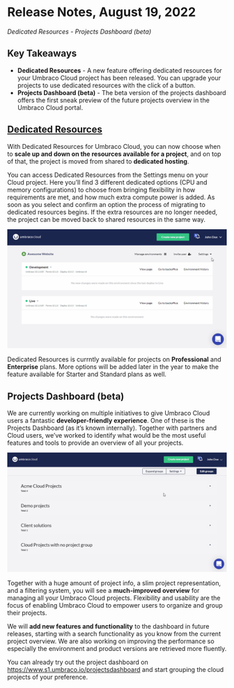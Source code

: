 # Release Notes, August 19, 2022

_Dedicated Resources - Projects Dashboard (beta)_

## Key Takeaways
- **Dedicated Resources** - A new feature offering dedicated resources for your Umbraco Cloud project has been released. You can upgrade your projects to use dedicated resources with the click of a button.
- **Projects Dashboard (beta)** - The beta version of the projects dashboard offers the first sneak preview of the future projects overview in the Umbraco Cloud portal.

## [Dedicated Resources](https://our.umbraco.com/documentation/Umbraco-Cloud/Set-Up/Dedicated-Resources/)
With Dedicated Resources for Umbraco Cloud, you can now choose when to **scale up and down on the resources available for a project**, and on top of that, the project is moved from shared to **dedicated hosting**. 

You can access Dedicated Resources from the Settings menu on your Cloud project. Here you’ll find 3 different dedicated options (CPU and memory configurations) to choose from bringing flexibility in how requirements are met, and how much extra compute power is added. As soon as you select and confirm an option the process of migrating to dedicated resources begins. If the extra resources are no longer needed, the project can be moved back to shared resources in the same way.

![ProjectsDashboard](images/DedicatedResourceMvp.gif)

Dedicated Resources is currntly available for projects on **Professional** and **Enterprise** plans. More options will be added later in the year to make the feature available for Starter and Standard plans as well. 

## Projects Dashboard (beta)
We are currently working on multiple initiatives to give Umbraco Cloud users a fantastic **developer-friendly experience**. One of these is the Projects Dashboard (as it’s known internally). Together with partners and Cloud users, we’ve worked to identify what would be the most useful features and tools to provide an overview of all your projects.

![ProjectsDashboard](images/ProjectsDashboard.gif)

Together with a huge amount of project info, a slim project representation, and a filtering system, you will see a **much-improved overview** for managing all your Umbraco Cloud projects. Flexibility and usability are the focus of enabling Umbraco Cloud to empower users to organize and group their projects.

We will **add new features and functionality** to the dashboard in future releases, starting with a search functionality as you know from the current project overview. We are also working on improving the performance so especially the environment and product versions are retrieved more fluently.

You can already try out the project dashboard on https://www.s1.umbraco.io/projectsdashboard and start grouping the cloud projects of your preference.
